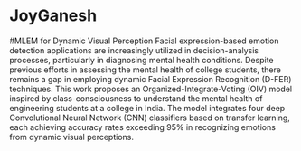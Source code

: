 # JoyGanesh
#MLEM for Dynamic Visual Perception
Facial expression-based emotion detection applications are increasingly utilized in decision-analysis processes, particularly in diagnosing mental health conditions. Despite previous efforts in assessing the mental health of college students, there remains a gap in employing dynamic Facial Expression Recognition (D-FER) techniques. This work proposes an Organized-Integrate-Voting (OIV) model inspired by class-consciousness to understand the mental health of engineering students at a college in India. The model integrates four deep Convolutional Neural Network (CNN) classifiers based on transfer learning, each achieving accuracy rates exceeding 95% in recognizing emotions from dynamic visual perceptions.
